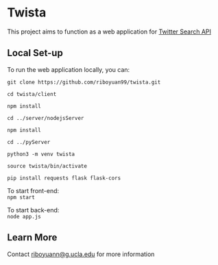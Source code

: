 # Twista

This project aims to function as a web application for [Twitter Search API](https://developer.twitter.com/en/docs/twitter-api/v1/tweets/search/api-reference/get-search-tweets)

## Local Set-up

To run the web application locally, you can: 

`git clone https://github.com/riboyuan99/twista.git`

`cd twista/client`

`npm install`

`cd ../server/nodejsServer`

`npm install`

`cd ../pyServer`

`python3 -m venv twista`

`source twista/bin/activate`

`pip install requests flask flask-cors`

To start front-end:  
`npm start`

To start back-end:   
`node app.js`
## Learn More

Contact riboyuann@g.ucla.edu for more information

